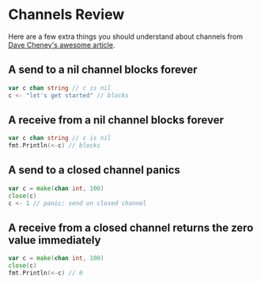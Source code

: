 # Channels Review

Here are a few extra things you should understand about channels from [Dave Cheney's awesome article](https://dave.cheney.net/2014/03/19/channel-axioms).

## A send to a nil channel blocks forever

```go
var c chan string // c is nil
c <- "let's get started" // blocks
```

## A receive from a nil channel blocks forever

```go
var c chan string // c is nil
fmt.Println(<-c) // blocks
```

## A send to a closed channel panics

```go
var c = make(chan int, 100)
close(c)
c <- 1 // panic: send on closed channel
```

## A receive from a closed channel returns the zero value immediately

```go
var c = make(chan int, 100)
close(c)
fmt.Println(<-c) // 0
```

